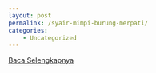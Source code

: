 ```yaml
---
layout: post
permalink: /syair-mimpi-burung-merpati/
categories:
    - Uncategorized
---
```


[Baca Selengkapnya](/05)
